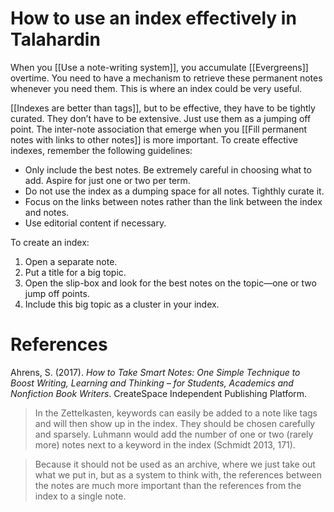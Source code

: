 # How to use an index effectively in Talahardin

When you [[Use a note-writing system]], you accumulate [[Evergreens]] overtime. You need to have a mechanism to retrieve these permanent notes whenever you need them. This is where an index could be very useful.

[[Indexes are better than tags]], but to be effective, they have to be tightly curated. They don’t have to be extensive. Just use them as a jumping off point. The inter-note association that emerge when you [[Fill permanent notes with links to other notes]] is more important. To create effective indexes, remember the following guidelines:

- Only include the best notes. Be extremely careful in choosing what to add. Aspire for just one or two per term.
- Do not use the index as a dumping space for all notes. Tighthly curate it.
- Focus on the links between notes rather than the link between the index and notes.
- Use editorial content if necessary.

To create an index:

1. Open a separate note.
2. Put a title for a big topic.
3. Open the slip-box and look for the best notes on the topic—one or two jump off points.
4. Include this big topic as a cluster in your index.

# References

Ahrens, S. (2017). *How to Take Smart Notes: One Simple Technique to Boost Writing, Learning and Thinking – for Students, Academics and Nonfiction Book Writers*. CreateSpace Independent Publishing Platform.

   > In the Zettelkasten, keywords can easily be added to a note like tags and will then show up in the index. They should be chosen carefully and sparsely. Luhmann would add the number of one or two (rarely more) notes next to a keyword in the index (Schmidt 2013, 171).

   > Because it should not be used as an archive, where we just take out what we put in, but as a system to think with, the references between the notes are much more important than the references from the index to a single note.

